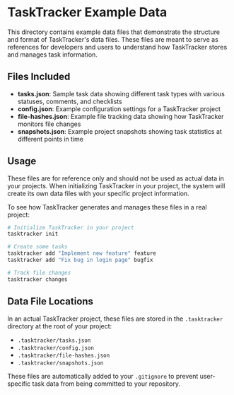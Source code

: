 # TaskTracker Example Data

This directory contains example data files that demonstrate the structure and format of TaskTracker's data files. These files are meant to serve as references for developers and users to understand how TaskTracker stores and manages task information.

## Files Included

- **tasks.json**: Sample task data showing different task types with various statuses, comments, and checklists
- **config.json**: Example configuration settings for a TaskTracker project 
- **file-hashes.json**: Example file tracking data showing how TaskTracker monitors file changes
- **snapshots.json**: Example project snapshots showing task statistics at different points in time

## Usage

These files are for reference only and should not be used as actual data in your projects. When initializing TaskTracker in your project, the system will create its own data files with your specific project information.

To see how TaskTracker generates and manages these files in a real project:

```bash
# Initialize TaskTracker in your project
tasktracker init

# Create some tasks
tasktracker add "Implement new feature" feature
tasktracker add "Fix bug in login page" bugfix

# Track file changes
tasktracker changes
```

## Data File Locations

In an actual TaskTracker project, these files are stored in the `.tasktracker` directory at the root of your project:

- `.tasktracker/tasks.json`
- `.tasktracker/config.json`
- `.tasktracker/file-hashes.json`
- `.tasktracker/snapshots.json`

These files are automatically added to your `.gitignore` to prevent user-specific task data from being committed to your repository. 